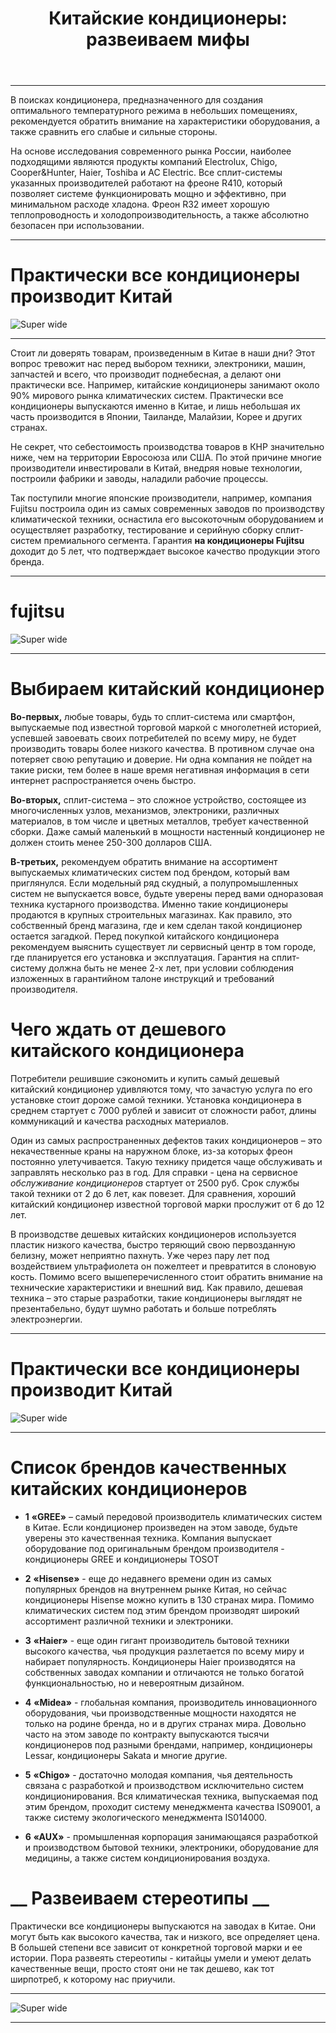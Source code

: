 ﻿---
publishDate: '17 июля 2024'
title: 'Китайские кондиционеры: развеиваем мифы'
description: 'Китайские кондиционеры: развеиваем мифы'
excerpt: 'Китайские кондиционеры: развеиваем мифы'
image: 'https://source.unsplash.com/random/1024x640/?vintage+china'
tags: [markdown, blog]
---

---
В поисках кондиционера, предназначенного для создания оптимального температурного режима в небольших помещениях,
рекомендуется обратить внимание на характеристики оборудования, а также сравнить его слабые и сильные стороны.

На основе исследования современного рынка России, наиболее подходящими являются продукты компаний Electrolux, Chigo,
Cooper&Hunter, Haier, Toshiba и AC Electric. Все сплит-системы указанных производителей работают на фреоне R410, который
позволяет системе функционировать мощно и эффективно, при минимальном расходе хладона. Фреон R32 имеет хорошую
теплопроводность и холодопроизводительность, а также абсолютно безопасен при использовании.

---

# __Практически все кондиционеры производит Китай__

![Super wide](https://4shop.ru/wa-data/public/blog/img/aircond-china.jpg)

---

Стоит ли доверять товарам, произведенным в Китае в наши дни? Этот вопрос тревожит нас перед выбором техники,
электроники, машин, запчастей и всего, что производит поднебесная, а делают они практически все. Например, китайские
кондиционеры занимают около 90% мирового рынка климатических систем. Практически все кондиционеры выпускаются именно в
Китае, и лишь небольшая их часть производится в Японии, Таиланде, Малайзии, Корее и других странах.

Не секрет, что себестоимость производства товаров в КНР значительно ниже, чем на территории Евросоюза или США. По этой
причине многие производители инвестировали в Китай, внедряя новые технологии, построили фабрики и заводы, наладили
рабочие процессы.

Так поступили многие японские производители, например, компания Fujitsu построила один из самых современных заводов по
производству климатической техники, оснастила его высокоточным оборудованием и осуществляет разработку, тестирование и
серийную сборку сплит-систем премиального сегмента. Гарантия __на кондиционеры Fujitsu__ доходит до 5 лет, что
подтверждает
высокое качество продукции этого бренда.

---

# __fujitsu__

![Super wide](https://4shop.ru/wa-data/public/blog/img/fujitsu-airconfactory.jpg)

---

# __Выбираем китайский кондиционер__

__Во-первых,__  любые товары, будь то сплит-система или смартфон, выпускаемые под известной торговой маркой с
многолетней
историей, успевшей завоевать своих потребителей по всему миру, не будет производить товары более низкого качества. В
противном случае она потеряет свою репутацию и доверие. Ни одна компания не пойдет на такие риски, тем более в наше
время негативная информация в сети интернет распространяется очень быстро.

__Во-вторых,__ сплит-система – это сложное устройство, состоящее из многочисленных узлов, механизмов, электроники,
различных
материалов, в том числе и цветных металлов, требует качественной сборки. Даже самый маленький в мощности настенный
кондиционер не должен стоить менее 250-300 долларов США.

__В-третьих,__ рекомендуем обратить внимание на ассортимент выпускаемых климатических систем под брендом, который вам
приглянулся. Если модельный ряд скудный, а полупромышленных систем не выпускается вовсе, будьте уверены перед вами
одноразовая техника кустарного производства. Именно такие кондиционеры продаются в крупных строительных магазинах. Как
правило, это собственный бренд магазина, где и кем сделан такой кондиционер остается загадкой.
Перед покупкой китайского кондиционера рекомендуем выяснить существует ли сервисный центр в том городе, где планируется
его установка и эксплуатация. Гарантия на сплит-систему должна быть не менее 2-х лет, при условии соблюдения изложенных
в гарантийном талоне инструкций и требований производителя.

# __Чего ждать от дешевого китайского кондиционера__

Потребители решившие сэкономить и купить самый дешевый китайский кондиционер удивляются тому, что зачастую услуга по его
установке стоит дороже самой техники. Установка кондиционера в среднем стартует с 7000 рублей и
зависит от сложности работ, длины коммуникаций и качества расходных материалов.

Один из самых распространенных дефектов таких кондиционеров – это некачественные краны на наружном блоке, из-за которых
фреон постоянно улетучивается. Такую технику придется чаще обслуживать и заправлять несколько раз в год. Для справки -
цена на сервисное _обслуживание кондиционеров_ стартует от 2500 руб. Срок службы такой техники от 2 до
6 лет, как повезет. Для сравнения, хороший китайский кондиционер известной торговой марки прослужит от 6 до 12 лет.

В производстве дешевых китайских кондиционеров используется пластик низкого качества, быстро теряющий свою первозданную
белизну, может неприятно пахнуть. Уже через пару лет под воздействием ультрафиолета он пожелтеет и превратится в
слоновую кость. Помимо всего вышеперечисленного стоит обратить внимание на технические характеристики и внешний вид. Как
правило, дешевая техника – это старые разработки, такие кондиционеры выглядят не презентабельно, будут шумно работать и
больше потреблять электроэнергии.


---

# __Практически все кондиционеры производит Китай__

![Super wide](https://4shop.ru/wa-data/public/blog/img/aircond-china.jpg)

---

# __Cписок брендов качественных китайских кондиционеров__

- __1__ __«GREE»__ – самый передовой производитель климатических систем в Китае. Если кондиционер произведен на этом
  заводе,
  будьте уверены это качественная техника. Компания выпускает оборудование под оригинальным брендом производителя -
  кондиционеры GREE и кондиционеры TOSOT

- __2__ __«Hisense»__ - еще до недавнего времени один из самых популярных брендов на внутреннем рынке Китая, но сейчас
  кондиционеры Hisense можно купить в 130 странах мира. Помимо климатических систем под этим брендом производят широкий
  ассортимент различной техники и электроники.

- __3__ __«Haier»__ - еще один гигант производитель бытовой техники высокого качества, чья продукция разлетается по
  всему
  миру и набирает популярность. Кондиционеры Haier производятся на собственных заводах компании и отличаются не только
  богатой функциональностью, но и невероятным дизайном.


- __4__ __«Midea»__ - глобальная компания, производитель инновационного оборудования, чьи производственные мощности
  находятся не только на родине бренда, но и в других странах мира. Довольно часто на этом заводе по контракту
  выпускаются тысячи кондиционеров под разными брендами, например, кондиционеры Lessar, кондиционеры Sakata и многие
  другие.

- __5__ __«Chigo»__ - достаточно молодая компания, чья деятельность связана с разработкой и производством исключительно
  систем кондиционирования. Вся климатическая техника, выпускаемая под этим брендом, проходит систему менеджмента
  качества IS09001, а также систему экологического менеджмента IS014000.

- __6__ __«AUX»__ - промышленная корпорация занимающаяся разработкой и производством бытовой техники, электроники,
  оборудование для медицины, а также систем кондиционирования воздуха.

# __ Развеиваем стереотипы __

Практически все кондиционеры выпускаются на заводах в Китае. Они могут быть как высокого качества, так и низкого, все
определяет цена. В большей степени все зависит от конкретной торговой марки и ее истории. Пора развеять стереотипы -
китайцы умели и умеют делать качественные вещи, просто стоят они не так дешево, как тот ширпотреб, к которому нас
приучили.

---


![Super wide](https://4shop.ru/wa-data/public/blog/img/made-in-china-1.jpg)

---


